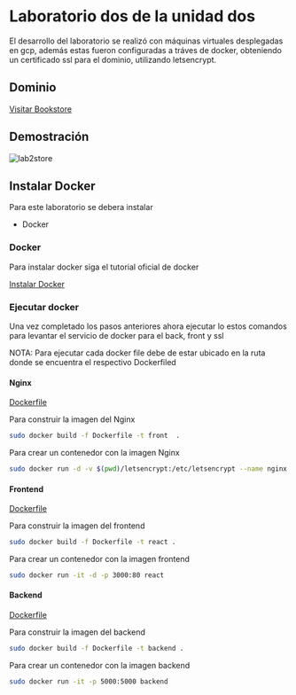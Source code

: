 # Laboratorio dos de la unidad dos 
El desarrollo del laboratorio se realizó con máquinas virtuales desplegadas en gcp, además estas fueron configuradas a tráves de docker, obteniendo un certificado ssl para el dominio, utilizando letsencrypt.
## Dominio 
[Visitar Bookstore](https://lab2store.tk/)


## Demostración  

![lab2store](https://user-images.githubusercontent.com/53051916/164374389-a69dfa53-2be5-4407-a4ae-03f89853bdf9.png)


## Instalar Docker

Para este laboratorio se debera instalar
* Docker 

### Docker

Para instalar docker siga el tutorial oficial de docker

[Instalar Docker](https://docs.docker.com/engine/install/ubuntu/)

### Ejecutar docker

Una vez completado los pasos anteriores ahora ejecutar lo estos comandos para levantar el servicio de docker para el back, front y ssl

NOTA: Para ejecutar cada docker file debe de estar ubicado en la ruta donde se encuentra el respectivo Dockerfiled

#### Nginx

[Dockerfile](https://github.com/eisazav/top.Telematica-/blob/main/Lab2/ssl/Dockerfile)

Para construir la imagen del Nginx
```bash
sudo docker build -f Dockerfile -t front  .
```

Para crear un contenedor con la imagen Nginx
```bash
sudo docker run -d -v $(pwd)/letsencrypt:/etc/letsencrypt --name nginx -p 443:443 front
```

#### Frontend

[Dockerfile](https://github.com/eisazav/top.Telematica-/blob/main/Lab2/frontend/Dockerfile)

Para construir la imagen del frontend
```bash
sudo docker build -f Dockerfile -t react .
```

Para crear un contenedor con la imagen frontend
```bash
sudo docker run -it -d -p 3000:80 react
```

#### Backend

[Dockerfile](https://github.com/eisazav/top.Telematica-/blob/main/Lab2/backend/Dockerfile)

Para construir la imagen del backend
```bash
sudo docker build -f Dockerfile -t backend .
```

Para crear un contenedor con la imagen backend
```bash
sudo docker run -it -p 5000:5000 backend
```
